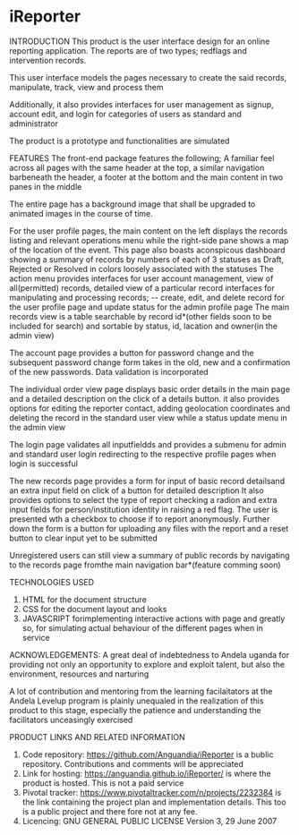 # iReporter

INTRODUCTION
This product is the user interface design for an online reporting application. The reports are of two types; redflags and intervention records.

This user interface models the pages necessary to create the said records, manipulate, track, view and process them

Additionally, it also provides interfaces for user management as signup, account edit, and login for categories of users as standard and administrator

The product is a prototype and functionalities are simulated

FEATURES
The front-end package features the following;
A familiar feel across all pages with the same header at the top, a similar navigation barbeneath the header, a footer at the bottom and the main content in two panes in the middle

The entire page has a background image that shall be upgraded to animated images in the course of time.

For the user profile pages, the main content on the left displays the records listing and relevant operations menu while the right-side pane shows a map of the location of the event. This page also boasts aconspicous dashboard showing a summary of records by numbers of each of 3 statuses as Draft, Rejected or Resolved in colors loosely associated with the statuses
The action menu provides interfaces for user account management, view of all(permitted) records, detailed view of a particular record interfaces for manipulating and processing records; -- create, edit, and delete record for the user profile page and update status for the admin profile page
The main records view is a table searchable by record id*(other fields soon to be included for search) and sortable by status, id, lacation and owner(in the admin view)

The account page provides a button for password change and the subsequent password change form takes in the old, new and a confirmation of the new passwords. Data validation is incorporated

The individual order view page displays basic order details in the main page and a detailed description on the click of a details button.
it also provides options for editing the reporter contact, adding geolocation coordinates and deleting the record in the standard user view while a status update menu in the admin view

The login page validates all inputfieldds and provides a submenu for admin and standard user login redirecting to the respective profile pages when login is successful

The new records page provides a form for input of basic record detailsand an extra input field on click of a button for detailed description
It also provides options to select the type of report checking a radion and extra input fields for person/institution identity in raising a red flag.
The user is presented wth a checkbox to choose if to report anonymously.
Further down the form is a button for uploading any files with the report and a reset button to clear input yet to be submitted

Unregistered users can still view a summary of public records by navigating to the records page fromthe main navigation bar*(feature comming soon)

TECHNOLOGIES USED
1. HTML for the document structure
2. CSS for the document layout and looks
3. JAVASCRIPT forimplementing interactive actions with page and greatly so, for simulating actual behaviour of the different pages when in service

ACKNOWLEDGEMENTS:
A great deal of indebtedness to Andela uganda for providing not only an opportunity to explore and exploit talent, but also the environment, resources and narturing

A lot of contribution and mentoring from the learning facilaitators at the Andela Levelup program is plainly unequaled in the realization of this product to this stage, especially the patience and understanding the facilitators unceasingly exercised

PRODUCT LINKS AND RELATED INFORMATION
1. Code repository: https://github.com/Anguandia/iReporter is a bublic repository. Contributions and comments will be appreciated
2. Link for hosting: https://anguandia.github.io/iReporter/ is where the product is hosted.
This is not a paid service
3. Pivotal tracker: https://www.pivotaltracker.com/n/projects/2232384 is the link containing the project plan and implementation details. This too is a public project and there fore not at any fee.
4. Licencing: GNU GENERAL PUBLIC LICENSE Version 3, 29 June 2007
